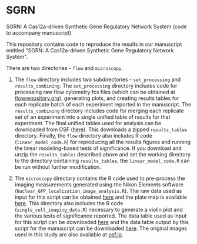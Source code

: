 # SGRN
SGRN: A Cas12a-driven Synthetic Gene Regulatory Network System (code to accompany manuscript)

This repository contains code to reproduce the results in our manuscript entitled "SGRN: A Cas12a-driven Synthetic Gene Regulatory Network System".

There are two directories - `flow` and `microscopy`.

1. The `flow` directory includes two subdirectories - `set_processing` and `results_combining`. The `set_processing` directory includes code for processing raw flow cytometry fcs files (which can be obtained at [flowrepository.org](http://flowrepository.org)), generating plots, and creating results tables for each replicate batch of each experiment reported in the manuscript. The `results_combining` directory includes code for merging each replicate set of an experiment into a single unified table of results for that experiment. The final unified tables used for analysis can be downloaded from OSF ([here](https://files.osf.io/v1/resources/uj9hs/providers/osfstorage/6459fdf76ef971290a77184a/?zip=)). This downloads a zipped `results_tables` directory. Finally, the `flow` directory also includes R code (`linear_model_code.R`) for reproducing all the results figures and running the linear modeling-based tests of significance. If you download and unzip the `results_tables` described above and set the working directory to the directory containing `results_tables`, the `linear_model_code.R` can be run without further modification.

2. The `microscopy` directory contains the R code used to pre-process the imaging measurements generated using the Nikon Elements software (`Nuclear_GFP_localization_image_analysis.R`). The raw data used as input for this script can be obtained [here](https://osf.io/download/uk5yn/) and the plate map is available [here](https://osf.io/download/umzt4/). This directory also includes the R code (`single_cell_imaging_data.R`) necessary to generate a violin plot and the various tests of significance reported. The data table used as input for this script can be downloaded [here](https://osf.io/download/gzn29/) and the data table output by this script for the manuscript can be downloaded [here](https://osf.io/download/jh4d9/). The original images used in this study are also available at [osf.io](https://osf.io/ds5v9/).
